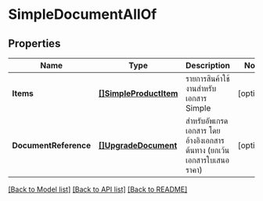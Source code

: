 # SimpleDocumentAllOf

## Properties

Name | Type | Description | Notes
------------ | ------------- | ------------- | -------------
**Items** | [**[]SimpleProductItem**](SimpleProductItem.md) | รายการสินค้าใช้งานสำหรับเอกสาร Simple | [optional] 
**DocumentReference** | [**[]UpgradeDocument**](UpgradeDocument.md) | สำหรับอัพเกรดเอกสาร โดยอ้างอิงเอกสารต้นทาง (ยกเว้นเอกสารใบเสนอราคา) | [optional] 

[[Back to Model list]](../README.md#documentation-for-models) [[Back to API list]](../README.md#documentation-for-api-endpoints) [[Back to README]](../README.md)


